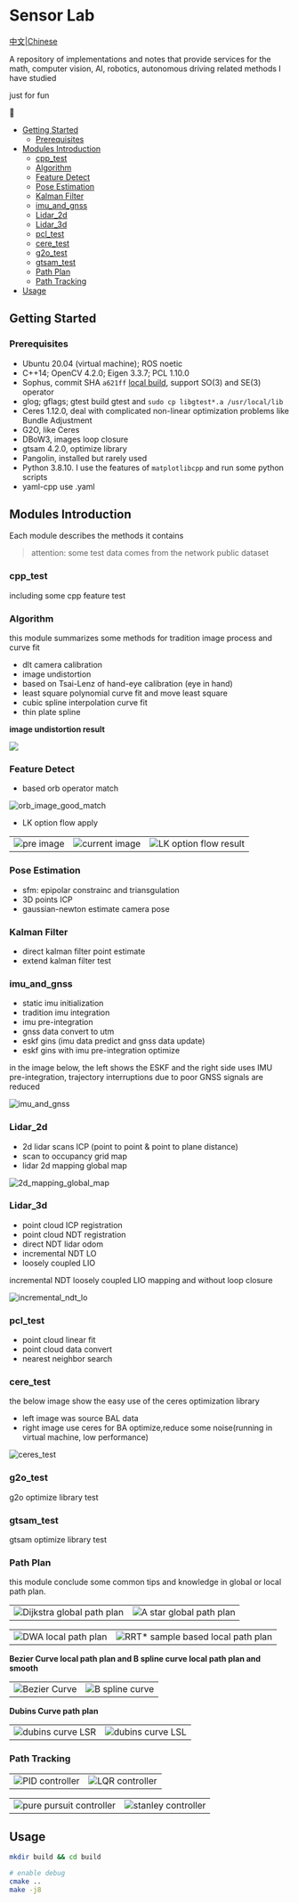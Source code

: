 # Sensor Lab <!-- omit in toc -->

[中文|Chinese](./README_zh.md)

A repository of implementations and notes that provide services for the math, computer vision, AI, robotics, autonomous driving related methods I have studied

just for fun

:construction:

- [Getting Started](#getting-started)
  - [Prerequisites](#prerequisites)
- [Modules Introduction](#modules-introduction)
  - [cpp\_test](#cpp_test)
  - [Algorithm](#algorithm)
  - [Feature Detect](#feature-detect)
  - [Pose Estimation](#pose-estimation)
  - [Kalman Filter](#kalman-filter)
  - [imu\_and\_gnss](#imu_and_gnss)
  - [Lidar\_2d](#lidar_2d)
  - [Lidar\_3d](#lidar_3d)
  - [pcl\_test](#pcl_test)
  - [cere\_test](#cere_test)
  - [g2o\_test](#g2o_test)
  - [gtsam\_test](#gtsam_test)
  - [Path Plan](#path-plan)
  - [Path Tracking](#path-tracking)
- [Usage](#usage)

## Getting Started

### Prerequisites

- Ubuntu 20.04 (virtual machine); ROS noetic
- C++14; OpenCV 4.2.0; Eigen 3.3.7; PCL 1.10.0
- Sophus, commit SHA `a621ff` [local build](./task/local_build_sophus.md), support SO(3) and SE(3) operator
- glog; gflags; gtest build gtest and `sudo cp libgtest*.a /usr/local/lib`
- Ceres 1.12.0, deal with complicated non-linear optimization problems like Bundle Adjustment
- G2O, like Ceres
- DBoW3, images loop closure
- gtsam 4.2.0, optimize library
- Pangolin, installed but rarely used
- Python 3.8.10. I use the features of `matplotlibcpp` and run some python scripts
- yaml-cpp use .yaml

## Modules Introduction

Each module describes the methods it contains

> attention: some test data comes from the network public dataset

### cpp_test

including some cpp feature test

### Algorithm

this module summarizes some methods for tradition image process and curve fit

- dlt camera calibration
- image undistortion
- based on Tsai-Lenz of hand-eye calibration (eye in hand)
- least square polynomial curve fit and move least square
- cubic spline interpolation curve fit
- thin plate spline

**image undistortion result**

![](./support_files/image/algorithm/img1.png)

### Feature Detect

- based orb operator match

![orb_image_good_match](./support_files/image/feature_detect/orb_image_good_match.png)

- LK option flow apply

<table>
    <tr>
        <td ><center><img src="./support_files/image/feature_detect/table1.jpg" >pre image</center></td>
        <td ><center><img src="./support_files/image/feature_detect/table2.jpg"  >current image</center></td>
        <td ><center><img src="./support_files/image/feature_detect/fl_1.png"  >LK option flow result</center></td>
    </tr>
</table>

### Pose Estimation

- sfm: epipolar constrainc and triansgulation
- 3D points ICP
- gaussian-newton estimate camera pose

### Kalman Filter

- direct kalman filter point estimate
- extend kalman filter test

### imu_and_gnss

- static imu initialization
- tradition imu integration
- imu pre-integration
- gnss data convert to utm
- eskf gins (imu data predict and gnss data update)
- eskf gins with imu pre-integration optimize

in the image below, the left shows the ESKF and the right side uses IMU pre-integration, trajectory interruptions due to poor GNSS signals are reduced

![imu_and_gnss](./support_files/image/imu_and_gnss/imu_and_gnss.png)

### Lidar_2d

- 2d lidar scans ICP (point to point & point to plane distance)
- scan to occupancy grid map 
- lidar 2d mapping global map

![2d_mapping_global_map](./support_files/image/lidar_2d/2d_mapping_global_map.png)

### Lidar_3d

- point cloud ICP registration
- point cloud NDT registration
- direct NDT lidar odom
- incremental NDT LO
- loosely coupled LIO

incremental NDT loosely coupled LIO mapping and without loop closure

![incremental_ndt_lo](./support_files/image/lidar_3d/incremental_ndt_lo.png)

### pcl_test

- point cloud linear fit
- point cloud data convert
- nearest neighbor search

### cere_test

the below image show the easy use of the ceres optimization library

- left image was source BAL data
- right image use ceres for BA optimize,reduce some noise(running in virtual machine, low performance)

![ceres_test](./support_files/image/ceres_test/ceres_1.png)


### g2o_test

g2o optimize library test

### gtsam_test

gtsam optimize library test

### Path Plan

this module conclude some common tips and knowledge in global or local path plan. 

<table>
    <tr>
        <td ><center><img src="./support_files/image/path_plan/dijkstra_demo.png" >Dijkstra global path plan </center></td>
        <td ><center><img src="./support_files/image/path_plan/astar_demo.png"  >A star global path plan</center></td>
    </tr>
</table>

<table>
    <tr>
        <td ><center><img src="./support_files/image/path_plan/dwa_demo.png" >DWA local path plan </center></td>
        <td ><center><img src="./support_files/image/path_plan/rrt_star_demo.png"  >RRT* sample based local path plan</center></td>
    </tr>
</table>

**Bezier Curve local path plan and B spline curve local path plan and smooth**

<table>
    <tr>
        <td ><center><img src="./support_files/image/path_plan/bezier_curve.png" >Bezier Curve </center></td>
        <td ><center><img src="./support_files/image/path_plan/b_spline_demo.png"  >B spline curve </center></td>
    </tr>
</table>

**Dubins Curve path plan**

<table>
    <tr>
        <td ><center><img src="./support_files/image/path_plan/dubins_curve_1.png" >dubins curve LSR </center></td>
        <td ><center><img src="./support_files/image/path_plan/dubins_curve_2.png"  >dubins curve LSL</center></td>
    </tr>
</table>

### Path Tracking

<table>
    <tr>
        <td ><center><img src="./support_files/image/path_tracking/pid_demo.png" >PID controller </center></td>
        <td ><center><img src="./support_files/image/path_tracking/lqr_demo.png"  >LQR controller</center></td>
    </tr>
</table>

<table>
    <tr>
        <td ><center><img src="./support_files/image/path_tracking/pure_pursuit_1.png" >pure pursuit controller </center></td>
        <td ><center><img src="./support_files/image/path_tracking/stanley_1.png"  >stanley controller</center></td>
    </tr>
</table>

## Usage

```bash
mkdir build && cd build

# enable debug
cmake ..
make -j8
```
